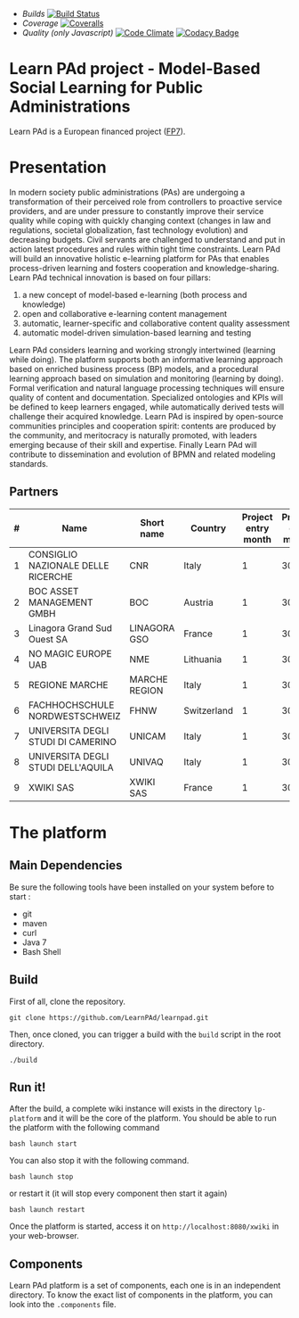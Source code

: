 * *Builds* [![Build
Status](https://travis-ci.org/LearnPAd/learnpad.svg?branch=master)](https://travis-ci.org/LearnPAd/learnpad)
* *Coverage* [![Coveralls](https://coveralls.io/repos/LearnPAd/learnpad/badge.svg)](https://coveralls.io/r/LearnPAd/learnpad)
* *Quality (only Javascript)* [![Code
Climate](https://codeclimate.com/github/LearnPAd/learnpad/badges/gpa.svg)](https://codeclimate.com/github/LearnPAd/learnpad)
[![Codacy
Badge](https://www.codacy.com/project/badge/614d864cf4d44c5ba52b5df40f9812c6)](https://www.codacy.com/app/woshilapin/learnpad)

Learn PAd project - Model-Based Social Learning for Public Administrations
==========================================================================

Learn PAd is a European financed project ([FP7](http://cordis.europa.eu/fp7/)).

# Presentation
In modern society public administrations (PAs) are undergoing a transformation
of their perceived role from controllers to proactive service providers, and are
under pressure to constantly improve their service quality while coping with
quickly changing context (changes in law and regulations, societal
globalization, fast technology evolution) and decreasing budgets. Civil servants
are challenged to understand and put in action latest procedures and rules
within tight time constraints. Learn PAd will build an innovative holistic
e-learning platform for PAs that enables process-driven learning and fosters
cooperation and knowledge-sharing. Learn PAd technical innovation is based on
four pillars:

1. a new concept of model-based e-learning (both process and knowledge)
2. open and collaborative e-learning content management
3. automatic, learner-specific and collaborative content quality assessment
4. automatic model-driven simulation-based learning and testing

Learn PAd considers learning and working strongly intertwined (learning while
doing).  The platform supports both an informative learning approach based on
enriched business process (BP) models, and a procedural learning approach based
on simulation and monitoring (learning by doing). Formal verification and
natural language processing techniques will ensure quality of content and
documentation. Specialized ontologies and KPIs will be defined to keep learners
engaged, while automatically derived tests will challenge their acquired
knowledge. Learn PAd is inspired by open-source communities principles and
cooperation spirit: contents are produced by the community, and meritocracy is
naturally promoted, with leaders emerging because of their skill and expertise.
Finally Learn PAd will contribute to dissemination and evolution of BPMN and
related modeling standards.

## Partners

|  #  | Name                               | Short name    | Country     | Project entry month | Project exit month |
| --- | ---------------------------------- | ------------- | ----------- | ------------------- | ------------------ |
|  1  | CONSIGLIO NAZIONALE DELLE RICERCHE | CNR           | Italy       | 1                   | 30                 |
|  2  | BOC ASSET MANAGEMENT GMBH          | BOC           | Austria     | 1                   | 30                 |
|  3  | Linagora Grand Sud Ouest SA        | LINAGORA GSO  | France      | 1                   | 30                 |
|  4  | NO MAGIC EUROPE UAB                | NME           | Lithuania   | 1                   | 30                 |
|  5  | REGIONE MARCHE                     | MARCHE REGION | Italy       | 1                   | 30                 |
|  6  | FACHHOCHSCHULE NORDWESTSCHWEIZ     | FHNW          | Switzerland | 1                   | 30                 |
|  7  | UNIVERSITA DEGLI STUDI DI CAMERINO | UNICAM        | Italy       | 1                   | 30                 |
|  8  | UNIVERSITA DEGLI STUDI DELL'AQUILA | UNIVAQ        | Italy       | 1                   | 30                 |
|  9  | XWIKI SAS                          | XWIKI SAS     | France      | 1                   | 30                 |

# The platform
## Main Dependencies
Be sure the following tools have been installed on your system before to start :
 * git
 * maven
 * curl
 * Java 7
 * Bash Shell

## Build
First of all, clone the repository.

```
git clone https://github.com/LearnPAd/learnpad.git
```

Then, once cloned, you can trigger a build with the `build` script in the root directory.
```
./build
```

## Run it!
After the build, a complete wiki instance will exists in the directory `lp-platform` and it will
be the core of the platform.  You should be able to run the platform with the
following command

```
bash launch start
```

You can also stop it with the following command.
```
bash launch stop
```
or restart it (it will stop every component then start it again)
```
bash launch restart
```

Once the platform is started, access it on `http://localhost:8080/xwiki` in your web-browser.

## Components
Learn PAd platform is a set of components, each one is in an independent
directory.  To know the exact list of components in the platform, you can look
into the `.components` file.

